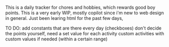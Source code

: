 This is a daily tracker for chores and hobbies, which rewards good boy points. This is a very early WIP, mostly copilot since i'm new to web design in general.
Just been learing html for the past few days, 

TO DO:
add constants that are there every day (checkboxes)
don't decide the points yourself, need a set value for each activity
custom activities with custom values if needed (within a certain range)

